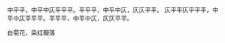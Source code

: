 中平平，中平中仄平平平。平平平，中平中仄，仄仄平平。
仄平平仄平平平，中平中仄平平平。平平平，中平中仄，仄仄平平。

白菊花，染红瓣落
<!--stackedit_data:
eyJoaXN0b3J5IjpbMTczNTczMzQwNSwtMjA4ODc0NjYxMiwxNj
UwOTQxMDk1LC01NjYzMzM2OTksMTg1NjkyNzAyMCwxOTc4ODMx
MTY5LC03NzI4MTQ2LC0yMDg4NzQ2NjEyLC0xNjk5ODk3ODEwLC
0yMDg4NzQ2NjEyLC0zMjU3NzE0OTAsLTIyMzk1NjQ0OSwzNDk1
MDcxMjksLTMyNTc3MTQ5MCwxNTAwOTk4MTQ1LDI0NTAwMzAzNS
wxMzE1ODgyNTk2LC03MzY5Mzg4MjIsNTY5NDcwMjM2LDQ5Nzgx
ODgxMF19
-->